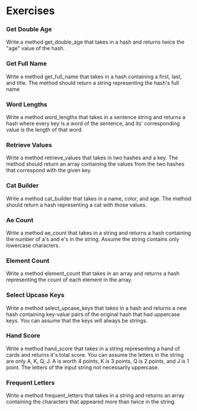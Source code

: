 # Exercises

### Get Double Age

Write a method get_double_age that takes in a hash and returns twice the "age" value of the hash.

### Get Full Name

Write a method get_full_name that takes in a hash containing a first, last, and title. The method should return a string representing the hash's full name

### Word Lengths

Write a method word_lengths that takes in a sentence string and returns a hash where every key is a word of the sentence, and its' corresponding value is the length of that word.

### Retrieve Values

Write a method retrieve_values that takes in two hashes and a key. The method should return an array containing the values from the two hashes that correspond with the given key.

### Cat Builder

Write a method cat_builder that takes in a name, color, and age. The method should return a hash representing a cat with those values.

### Ae Count

Write a method ae_count that takes in a string and returns a hash containing the number of a's and e's in the string. Assume the string contains only lowercase characters.

### Element Count

Write a method element_count that takes in an array and returns a hash representing the count of each element in the array.

### Select Upcase Keys

Write a method select_upcase_keys that takes in a hash and returns a new hash containing key-value pairs of the original hash that had uppercase keys. You can assume that the keys will always be strings.

### Hand Score

Write a method hand_score that takes in a string representing a hand of cards and returns it's total score. You can assume the letters in the string are only A, K, Q, J. A is worth 4 points, K is 3 points, Q is 2 points, and J is 1 point. The letters of the input string not necessarily uppercase.

### Frequent Letters

Write a method frequent_letters that takes in a string and returns an array containing the characters that appeared more than twice in the string.
